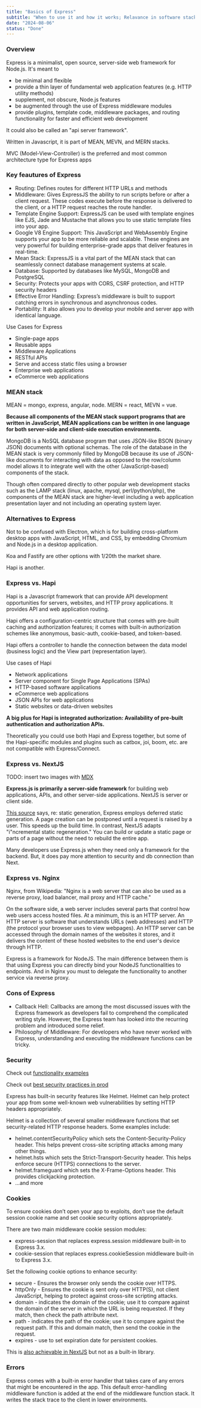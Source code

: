 ```yaml
---
title: "Basics of Express"
subtitle: "When to use it and how it works; Relavance in software stacks"
date: "2024-08-06"
status: "Done"
---
```


### Overview

Express is a minimalist, open source, server-side web framework for Node.js. It's meant to

- be minimal and flexible
- provide a thin layer of fundamental web application features (e.g. HTTP utility methods)
- supplement, not obscure, Node.js features
- be augmented through the use of Express middleware modules
- provide plugins, template code, middleware packages, and routing functionality for faster and efficient web development

It could also be called an "api server framework".

Written in Javascript, it is part of MEAN, MEVN, and MERN stacks.

MVC (Model-View-Controller) is the preferred and most common architecture type for Express apps

### Key feautures of Express

- Routing: Defines routes for different HTTP URLs and methods
- Middleware: Gives ExpressJS the ability to run scripts before or after a client request. These codes execute before the response is delivered to the client, or a HTTP request reaches the route handler.
- Template Engine Support: ExpressJS can be used with template engines like EJS, Jade and Mustache that allows you to use static template files into your app.
- Google V8 Engine Support: This JavaScript and WebAssembly Engine supports your app to be more reliable and scalable. These engines are very powerful for building enterprise-grade apps that deliver features in real-time.
- Mean Stack: ExpressJS is a vital part of the MEAN stack that can seamlessly connect database management systems at scale.
- Database: Supported by databases like MySQL, MongoDB and PostgreSQL
- Security: Protects your apps with CORS, CSRF protection, and HTTP security headers
- Effective Error Handling: Express’s middleware is built to support catching errors in synchronous and asynchronous codes.
- Portability: It also allows you to develop your mobile and server app with identical language.

Use Cases for Express

- Single-page apps
- Reusable apps
- Middleware Applications
- RESTful APIs
- Serve and access static files using a browser
- Enterprise web applications
- eCommerce web applications

### MEAN stack

MEAN = mongo, express, angular, node. MERN = react, MEVN = vue.

**Because all components of the MEAN stack support programs that are written in JavaScript, MEAN applications can be written in one language for both server-side and client-side execution environments.**

MongoDB is a NoSQL database program that uses JSON-like BSON (binary JSON) documents with optional schemas. The role of the database in the MEAN stack is very commonly filled by MongoDB because its use of JSON-like documents for interacting with data as opposed to the row/column model allows it to integrate well with the other (JavaScript-based) components of the stack.

Though often compared directly to other popular web development stacks such as the LAMP stack (linux, apache, mysql, perl/python/php), the components of the MEAN stack are higher-level including a web application presentation layer and not including an operating system layer.

### Alternatives to Express

Not to be confused with Electron, which is for building cross-platform desktop apps with JavaScript, HTML, and CSS, by embedding Chromium and Node.js in a desktop application.

Koa and Fastify are other options with 1/20th the market share.

Hapi is another.

### Express vs. Hapi

Hapi is a Javascript framework that can provide API development opportunities for servers, websites, and HTTP proxy applications. It provides API and web application routing.

Hapi offers a configuration-centric structure that comes with pre-built caching and authorization features; it comes with built-in authorization schemes like anonymous, basic-auth, cookie-based, and token-based.

Hapi offers a controller to handle the connection between the data model (business logic) and the View part (representation layer).

Use cases of Hapi

- Network applications
- Server component for Single Page Applications (SPAs)
- HTTP-based software applications
- eCommerce web applications
- JSON APIs for web applications
- Static websites or data-driven websites

**A big plus for Hapi is integrated authorization: Availability of pre-built authentication and authorization APIs.**

Theoretically you could use both Hapi and Express together, but some of the Hapi-specific modules and plugins such as catbox, joi, boom, etc. are not compatible with Express/Connect.

### Express vs. NextJS

TODO: insert two images with [MDX](https://nextjs.org/docs/app/building-your-application/configuring/mdx)

**Express.js is primarily a server-side framework** for building web applications, APIs, and other server-side applications. NextJS is server or client side.

[This source](https://www.mirrorfly.com/blog/nextjs-vs-expressjs) says, re: static generation, Express employs deferred static generation. A page creation can be postponed until a request is raised by a user. This speeds up the build time. In contrast, NextJS adapts "i"ncremental static regeneration." You can build or update a static page or parts of a page without the need to rebuild the entire app.

Many developers use Express.js when they need only a framework for the backend. But, it does pay more attention to security and db connection than Next.

### Express vs. Nginx

Nginx, from Wikipedia: "Nginx is a web server that can also be used as a reverse proxy, load balancer, mail proxy and HTTP cache."

On the software side, a web server includes several parts that control how web users access hosted files. At a minimum, this is an HTTP server. An HTTP server is software that understands URLs (web addresses) and HTTP (the protocol your browser uses to view webpages). An HTTP server can be accessed through the domain names of the websites it stores, and it delivers the content of these hosted websites to the end user's device through HTTP.

Express is a framework for NodeJS. The main difference between them is that using Express you can directly bind your NodeJS functionalities to endpoints. And in Nginx you must to delegate the functionality to another service via reverse proxy.

### Cons of Express

- Callback Hell: Callbacks are among the most discussed issues with the Express framework as developers fail to comprehend the complicated writing style. However, the Express team has looked into the recurring problem and introduced some relief.
- Philosophy of Middleware: For developers who have never worked with Express, understanding and executing the middleware functions can be tricky.

### Security

Check out [functionality examples](https://expressjs.com/en/starter/examples.html)

Check out [best security practices in prod](https://expressjs.com/en/advanced/best-practice-security.html)

Express has built-in security features like Helmet. Helmet can help protect your app from some well-known web vulnerabilities by setting HTTP headers appropriately.

Helmet is a collection of several smaller middleware functions that set security-related HTTP response headers. Some examples include:

- helmet.contentSecurityPolicy which sets the Content-Security-Policy header. This helps prevent cross-site scripting attacks among many other things.
- helmet.hsts which sets the Strict-Transport-Security header. This helps enforce secure (HTTPS) connections to the server.
- helmet.frameguard which sets the X-Frame-Options header. This provides clickjacking protection.
- ...and more

### Cookies

To ensure cookies don’t open your app to exploits, don’t use the default session cookie name and set cookie security options appropriately.

There are two main middleware cookie session modules:

- express-session that replaces express.session middleware built-in to Express 3.x.
- cookie-session that replaces express.cookieSession middleware built-in to Express 3.x.

Set the following cookie options to enhance security:

- secure - Ensures the browser only sends the cookie over HTTPS.
- httpOnly - Ensures the cookie is sent only over HTTP(S), not client JavaScript, helping to protect against cross-site scripting attacks.
- domain - indicates the domain of the cookie; use it to compare against the domain of the server in which the URL is being requested. If they match, then check the path attribute next.
- path - indicates the path of the cookie; use it to compare against the request path. If this and domain match, then send the cookie in the request.
- expires - use to set expiration date for persistent cookies.

This is [also achievable in NextJS](https://medium.com/@itself_tools/enhancing-web-security-with-secure-cookie-attributes-in-next-js-b389b9e49e6e) but not as a built-in library.

### Errors

Express comes with a built-in error handler that takes care of any errors that might be encountered in the app. This default error-handling middleware function is added at the end of the middleware function stack. It writes the stack trace to the client in lower environments.
